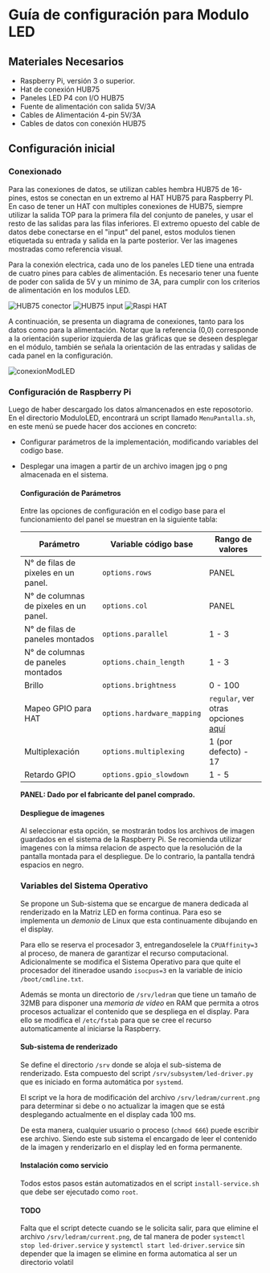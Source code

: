 # Guía de configuración para Modulo LED

## Materiales Necesarios

- Raspberry Pi, versión 3 o superior.
- Hat de conexión HUB75
- Paneles LED P4 con I/O HUB75
- Fuente de alimentación con salida 5V/3A
- Cables de Alimentación 4-pin 5V/3A
- Cables de datos con conexión HUB75

## Configuración inicial

### Conexionado

Para las conexiones de datos, se utilizan cables hembra HUB75 de 16-pines, estos se conectan en un extremo al HAT HUB75 para Raspberry PI. En caso de tener un HAT con multiples conexiones de HUB75, siempre utilizar la salida TOP para la primera fila del conjunto de paneles, y usar el resto de las salidas para las filas inferiores. El extremo opuesto del cable de datos debe conectarse en el "input" del panel, estos modulos tienen etiquetada su entrada y salida en la parte posterior. Ver las imagenes mostradas como referencia visual.

Para la conexión electrica, cada uno de los paneles LED tiene una entrada de cuatro pines para cables de alimentación. Es necesario tener una fuente de poder con salida de 5V y un minimo de 3A, para cumplir con los criterios de alimentación en los modulos LED.

![HUB75 conector](https://github.com/diegoalrv/pantallas-led/assets/148826389/5c03ffe1-eca1-42b8-bd50-4efc3d170ed7) ![HUB75 input](https://github.com/diegoalrv/pantallas-led/assets/148826389/f153e6ce-ce5e-4b19-8e2d-45ffa2d77037) ![Raspi HAT](https://github.com/diegoalrv/pantallas-led/assets/148826389/8b40b730-42ae-4416-929d-cd32de8903ee)


A continuación, se presenta un diagrama de conexiones, tanto para los datos como para la alimentación. Notar que la referencia (0,0) corresponde a la orientación superior izquierda de las gráficas que se deseen desplegar en el módulo, también se señala la orientación de las entradas y salidas de cada panel en la configuración.

![conexionModLED](https://github.com/diegoalrv/pantallas-led/assets/148826389/782bac34-8173-4207-a9f7-df2b5422b9ca.png)

### Configuración de Raspberry Pi

Luego de haber descargado los datos almancenados en este reposotorio. En el directorio ModuloLED, encontrará un script llamado `MenuPantalla.sh`, en este menú se puede hacer dos acciones en concreto:

- Configurar parámetros de la implementación, modificando variables del codigo base.
- Desplegar una imagen a partir de un archivo imagen jpg o png almacenada en el sistema.

  #### Configuración de Parámetros

  Entre las opciones de configuración en el codigo base para el funcionamiento del panel se muestran en la siguiente tabla:

  | Parámetro | Variable código base | Rango de valores |
  | ------------ | ------------ | ------------ |
  | N° de filas de pixeles en un panel. | `options.rows` | PANEL |
  | N° de columnas de pixeles en un panel. | `options.col` | PANEL |
  | N° de filas de paneles montados | `options.parallel` | 1 - 3 |
  | N° de columnas de paneles montados | `options.chain_length` | 1 - 3 |
  | Brillo | `options.brightness` | 0 - 100 |
  | Mapeo GPIO para HAT | `options.hardware_mapping` | `regular`, ver otras opciones [aquí](https://github.com/hzeller/rpi-rgb-led-matrix/blob/master/wiring.md#alternative-hardware-mappings) |
  | Multiplexación | `options.multiplexing` | 1 (por defecto) - 17|
  | Retardo GPIO | `options.gpio_slowdown` | 1 - 5 |

  **PANEL: Dado por el fabricante del panel comprado.**

  #### Despliegue de imagenes

  Al seleccionar esta opción, se mostrarán todos los archivos de imagen guardados en el sistema de la Raspberry Pi. Se recomienda utilizar imagenes con la mimsa relacion de aspecto que la resolución de la pantalla montada para el despliegue. De lo contrario, la pantalla tendrá espacios en negro.

  ### Variables del Sistema Operativo

  Se propone un Sub-sistema que se encargue de manera dedicada al renderizado en la Matriz LED en forma continua. Para eso se implementa un *demonio* de Linux que esta continuamente dibujando en el display.

  Para ello se reserva el procesador 3, entregandoselele la `CPUAffinity=3` al proceso, de manera de garantizar el recurso computacional. Adicionalmente se modifica el Sistema Operativo para que quite el procesador del itineradoe usando `isocpus=3` en la variable de inicio `/boot/cmdline.txt`.

  Además se monta un directorio de `/srv/ledram` que tiene un tamaño de 32MB para disponer una *memoria de video* en RAM que permita a otros procesos actualizar el contenido que se despliega en el display. Para ello se modifica el `/etc/fstab` para que se cree el recurso automaticamente al iniciarse la Raspberry.

  #### Sub-sistema de renderizado

  Se define el directorio `/srv` donde se aloja el sub-sistema de renderizado. Esta compuesto del script `/srv/subsystem/led-driver.py` que es iniciado en forma automática por `systemd`.

  El script ve la hora de modificación del archivo `/srv/ledram/current.png` para determinar si debe o no actualizar la imagen que se está desplegando actualmente en el display cada 100 ms.

  De esta manera, cualquier usuario o proceso (`chmod 666`) puede escribir ese archivo. Siendo este sub sistema el encargado de leer el contenido de la imagen y renderizarlo en el display led en forma permanente.

  #### Instalación como servicio

  Todos estos pasos están automatizados en el script `install-service.sh` que debe ser ejecutado como `root`. 

  #### TODO

  Falta que el script detecte cuando se le solicita salir, para que elimine el archivo `/srv/ledram/current.png`, de tal manera de poder `systemctl stop led-driver.service` y `systemctl start led-driver.service` sin depender que la imagen se elimine en forma automatica al ser un directorio volatil
